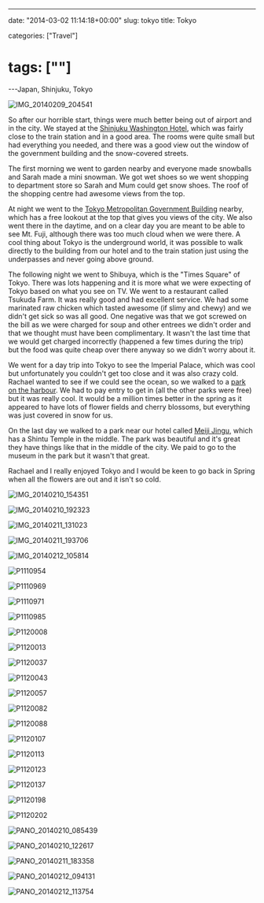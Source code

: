 ---

date: "2014-03-02 11:14:18+00:00"
slug: tokyo
title: Tokyo

categories: ["Travel"]
# tags: [""]
---Japan, Shinjuku, Tokyo

![IMG_20140209_204541](img_20140209_204541.jpg)

So after our horrible start, things were much better being out of airport and in the city. We stayed at the [Shinjuku Washington Hotel](http://shinjuku.washington-hotels.jp/), which was fairly close to the train station and in a good area. The rooms were quite small but had everything you needed, and there was a good view out the window of the government building and the snow-covered streets.

The first morning we went to garden nearby and everyone made snowballs and Sarah made a mini snowman. We got wet shoes so we went shopping to department store so Sarah and Mum could get snow shoes. The roof of the shopping centre had awesome views from the top.

At night we went to the [Tokyo Metropolitan Government Building](https://plus.google.com/106844401219258713174) nearby, which has a free lookout at the top that gives you views of the city. We also went there in the daytime, and on a clear day you are meant to be able to see Mt. Fuji, although there was too much cloud when we were there. A cool thing about Tokyo is the underground world, it was possible to walk directly to the building from our hotel and to the train station just using the underpasses and never going above ground.

The following night we went to Shibuya, which is the "Times Square" of Tokyo. There was lots happening and it is more what we were expecting of Tokyo based on what you see on TV. We went to a restaurant called Tsukuda Farm. It was really good and had excellent service. We had some marinated raw chicken which tasted awesome (if slimy and chewy) and we didn't get sick so was all good. One negative was that we got screwed on the bill as we were charged for soup and other entrees we didn't order and that we thought must have been complimentary. It wasn't the last time that we would get charged incorrectly (happened a few times during the trip) but the food was quite cheap over there anyway so we didn't worry about it.

We went for a day trip into Tokyo to see the Imperial Palace, which was cool but unfortunately you couldn't get too close and it was also crazy cold. Rachael wanted to see if we could see the ocean, so we walked to a [park on the harbour](https://plus.google.com/101249105857747730621). We had to pay entry to get in (all the other parks were free) but it was really cool. It would be a million times better in the spring as it appeared to have lots of flower fields and cherry blossoms, but everything was just covered in snow for us.

On the last day we walked to a park near our hotel called [Meiji Jingu](https://plus.google.com/112301285038953183757), which has a Shintu Temple in the middle. The park was beautiful and it's great they have things like that in the middle of the city. We paid to go to the museum in the park but it wasn't that great.

Rachael and I really enjoyed Tokyo and I would be keen to go back in Spring when all the flowers are out and it isn't so cold.

![IMG_20140210_154351](img_20140210_154351.jpg)

![IMG_20140210_192323](img_20140210_192323.jpg)

![IMG_20140211_131023](img_20140211_131023.jpg "Simple")

![IMG_20140211_193706](img_20140211_193706.jpg "Tasty raw chicken!")

![IMG_20140212_105814](img_20140212_105814.jpg)

![P1110954](p1110954.jpg)

![P1110969](p1110969.jpg)

![P1110971](p1110971.jpg)

![P1110985](p1110985.jpg)

![P1120008](p1120008.jpg)

![P1120013](p1120013.jpg)

![P1120037](p1120037.jpg)

![P1120043](p1120043.jpg)

![P1120057](p1120057.jpg)

![P1120082](p1120082.jpg)

![P1120088](p1120088.jpg)

![P1120107](p1120107.jpg)

![P1120113](p1120113.jpg)

![P1120123](p1120123.jpg)

![P1120137](p1120137.jpg)

![P1120198](p1120198.jpg)

![P1120202](p1120202.jpg)

![PANO_20140210_085439](pano_20140210_085439.jpg)

![PANO_20140210_122617](pano_20140210_122617.jpg)

![PANO_20140211_183358](pano_20140211_183358.jpg)

![PANO_20140212_094131](pano_20140212_094131.jpg)

![PANO_20140212_113754](pano_20140212_113754.jpg)

